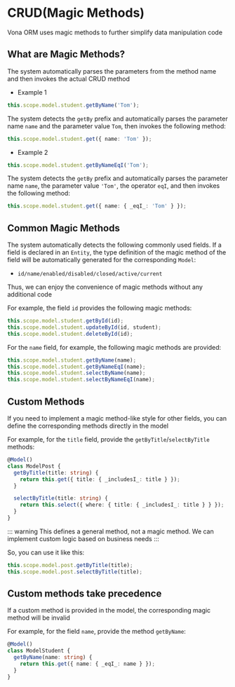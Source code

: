 # CRUD(Magic Methods)

Vona ORM uses magic methods to further simplify data manipulation code

## What are Magic Methods?

The system automatically parses the parameters from the method name and then invokes the actual CRUD method

* Example 1

``` typescript
this.scope.model.student.getByName('Tom');
```

The system detects the `getBy` prefix and automatically parses the parameter name `name` and the parameter value `Tom`, then invokes the following method:

``` typescript
this.scope.model.student.get({ name: 'Tom' });
```

* Example 2

``` typescript
this.scope.model.student.getByNameEqI('Tom');
```

The system detects the `getBy` prefix and automatically parses the parameter name `name`, the parameter value `'Tom'`, the operator `eqI`, and then invokes the following method:

``` typescript
this.scope.model.student.get({ name: { _eqI_: 'Tom' } });
```

## Common Magic Methods

The system automatically detects the following commonly used fields. If a field is declared in an `Entity`, the type definition of the magic method of the field will be automatically generated for the corresponding `Model`:

- `id/name/enabled/disabled/closed/active/current`

Thus, we can enjoy the convenience of magic methods without any additional code

For example, the field `id` provides the following magic methods:

``` typescript
this.scope.model.student.getById(id);
this.scope.model.student.updateById(id, student);
this.scope.model.student.deleteById(id);
```

For the `name` field, for example, the following magic methods are provided:

``` typescript
this.scope.model.student.getByName(name);
this.scope.model.student.getByNameEqI(name);
this.scope.model.student.selectByName(name);
this.scope.model.student.selectByNameEqI(name);
```

## Custom Methods

If you need to implement a magic method-like style for other fields, you can define the corresponding methods directly in the model

For example, for the `title` field, provide the `getByTitle`/`selectByTitle` methods:

``` typescript
@Model()
class ModelPost {
  getByTitle(title: string) {
    return this.get({ title: { _includesI_: title } });
  }

  selectByTitle(title: string) {
    return this.select({ where: { title: { _includesI_: title } } });
  }
}
```

::: warning
This defines a general method, not a magic method. We can implement custom logic based on business needs
:::

So, you can use it like this:

``` typescript
this.scope.model.post.getByTitle(title);
this.scope.model.post.selectByTitle(title);
```

## Custom methods take precedence

If a custom method is provided in the model, the corresponding magic method will be invalid

For example, for the field `name`, provide the method `getByName`:

``` typescript
@Model()
class ModelStudent {
  getByName(name: string) {
    return this.get({ name: { _eqI_: name } });
  }
}
```
